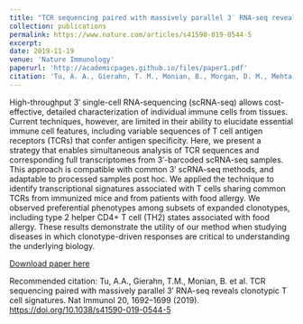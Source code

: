 ```yaml
---
title: "TCR sequencing paired with massively parallel 3′ RNA-seq reveals clonotypic T cell signatures"
collection: publications
permalink: https://www.nature.com/articles/s41590-019-0544-5
excerpt: 
date: 2019-11-19
venue: 'Nature Immunology'
paperurl: 'http://academicpages.github.io/files/paper1.pdf'
citation: 'Tu, A. A., Gierahn, T. M., Monian, B., Morgan, D. M., Mehta, N. K., Ruiter, B., Shreffler, W. G., Shalek, A. K., Love, J. C. (2019). &quot;TCR sequencing paired with massively parallel 3′ RNA-seq reveals clonotypic T cell signatures.&quot; <i>Nature Immunology </i>. <b> 20 </b> 1692-1699 (2019).'
---
```

High-throughput 3′ single-cell RNA-sequencing (scRNA-seq) allows cost-effective, detailed characterization of individual immune cells from tissues. Current techniques, however, are limited in their ability to elucidate essential immune cell features, including variable sequences of T cell antigen receptors (TCRs) that confer antigen specificity. Here, we present a strategy that enables simultaneous analysis of TCR sequences and corresponding full transcriptomes from 3′-barcoded scRNA-seq samples. This approach is compatible with common 3′ scRNA-seq methods, and adaptable to processed samples post hoc. We applied the technique to identify transcriptional signatures associated with T cells sharing common TCRs from immunized mice and from patients with food allergy. We observed preferential phenotypes among subsets of expanded clonotypes, including type 2 helper CD4+ T cell (TH2) states associated with food allergy. These results demonstrate the utility of our method when studying diseases in which clonotype-driven responses are critical to understanding the underlying biology.

[Download paper here](http://duncanmorgan.github.io/files/NatImmunol2019.pdf)

Recommended citation: Tu, A.A., Gierahn, T.M., Monian, B. et al. TCR sequencing paired with massively parallel 3′ RNA-seq reveals clonotypic T cell signatures. Nat Immunol 20, 1692–1699 (2019). https://doi.org/10.1038/s41590-019-0544-5
